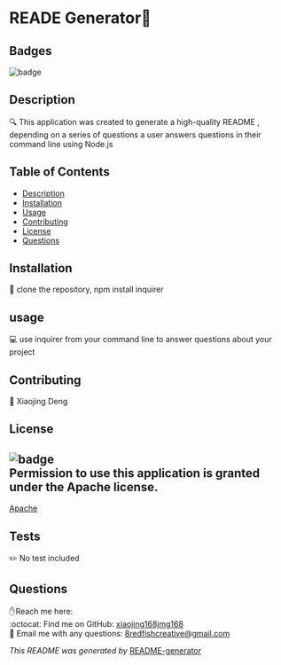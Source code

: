 
<h1>READE Generator👋</h1>

## Badges
![badge](https://img.shields.io/badge/license-Apache-brightgreen)


## Description
🔍 This application was created to generate a high-quality README , depending on a series of questions a user answers questions in their command line using Node.js


## Table of Contents
- [Description](#description)
- [Installation](#installation)
- [Usage](#usage)
- [Contributing](#contributing)
- [License](#license)
- [Questions](#questions)


## Installation
💾 clone the repository, npm install inquirer


## usage
💻 use inquirer from your command line to answer questions about your project


## Contributing
👥 Xiaojing Deng


## License

![badge](https://img.shields.io/badge/license-Apache-brightgreen)</br>
Permission to use this application is granted under the Apache license. 
---

[Apache](https://choosealicense.com/licenses/mpl-2.0)


## Tests
✏️ No test included


## Questions
✋Reach me here:<br/>
:octocat: Find me on GitHub: [xiaojing168jmg168](https://github.com/xiaojing168jmg168)<br/>
📩 Email me with any questions: 8redfishcreative@gmail.com


*This README was generated by* [README-generator](https://github.com/xiaojing168jmg168/readme-generator)
